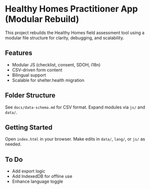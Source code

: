 # Healthy Homes Practitioner App (Modular Rebuild)

This project rebuilds the Healthy Homes field assessment tool using a modular file structure for clarity, debugging, and scalability.

## Features
- Modular JS (checklist, consent, SDOH, i18n)
- CSV-driven form content
- Bilingual support
- Scalable for shelter.health migration

## Folder Structure
See `docs/data-schema.md` for CSV format. Expand modules via `js/` and `data/`.

## Getting Started
Open `index.html` in your browser. Make edits in `data/`, `lang/`, or `js/` as needed.

## To Do
- Add export logic
- Add IndexedDB for offline use
- Enhance language toggle
